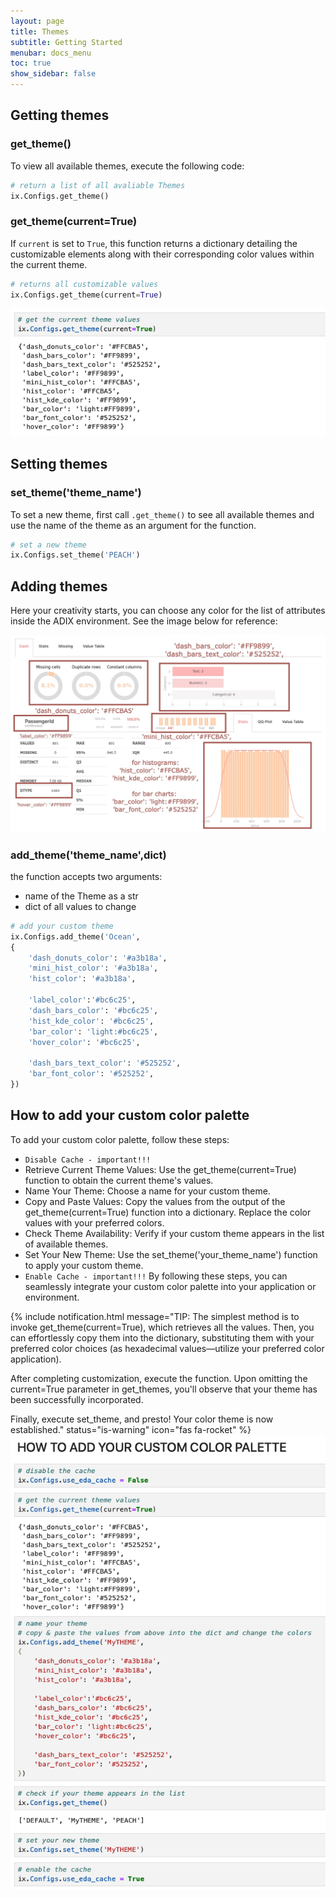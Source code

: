 ```yaml
---
layout: page
title: Themes
subtitle: Getting Started
menubar: docs_menu
toc: true
show_sidebar: false
---
```



## Getting themes

### get_theme()

To view all available themes, execute the following code:

```python
# return a list of all avaliable Themes
ix.Configs.get_theme()
```

### get_theme(current=True)

If `current` is set to `True`,  this function returns a dictionary detailing the customizable elements along with their corresponding color values within the current theme.

```python
# returns all customizable values
ix.Configs.get_theme(current=True)
```

![Atributes avaliable](/img/get_current_theme.png)

## Setting themes

### set_theme('theme_name')

To set a new theme, first call `.get_theme()` to see all available themes and use the name of the theme as an argument for the function.

```python
# set a new theme
ix.Configs.set_theme('PEACH')
```


## Adding themes

Here your creativity starts, you can choose any color for the list of attributes inside the ADIX environment. See the image below for reference:

![Atributes avaliable](/img/add_theme.jpg)

### add_theme('theme_name',dict)
the function accepts two arguments:
- name of the Theme as a str
- dict of all values to change






```python
# add your custom theme
ix.Configs.add_theme('Ocean',                  
{
    'dash_donuts_color': '#a3b18a',
    'mini_hist_color': '#a3b18a',
    'hist_color': '#a3b18a',

    'label_color':'#bc6c25',
    'dash_bars_color': '#bc6c25',
    'hist_kde_color': '#bc6c25',
    'bar_color': 'light:#bc6c25',
    'hover_color': '#bc6c25',

    'dash_bars_text_color': '#525252',
    'bar_font_color': '#525252',
})
```


## How to add your custom color palette

To add your custom color palette, follow these steps:

- `Disable Cache - important!!!`
- Retrieve Current Theme Values: Use the get_theme(current=True) function to obtain the current theme's values.
- Name Your Theme: Choose a name for your custom theme.
- Copy and Paste Values: Copy the values from the output of the get_theme(current=True) function into a dictionary. Replace the color values with your preferred colors.
- Check Theme Availability: Verify if your custom theme appears in the list of available themes.
- Set Your New Theme: Use the set_theme('your_theme_name') function to apply your custom theme.
- `Enable Cache - important!!!`
By following these steps, you can seamlessly integrate your custom color palette into your application or environment.

{% include notification.html
message="TIP:
The simplest method is to invoke get_theme(current=True), which retrieves all the values. Then, you can effortlessly copy them into the dictionary, substituting them with your preferred color choices (as hexadecimal values—utilize your preferred color application).

After completing customization, execute the function. Upon omitting the current=True parameter in get_themes, you'll observe that your theme has been successfully incorporated.

Finally, execute set_theme, and presto! Your color theme is now established."
status="is-warning"
icon="fas fa-rocket"
%}
![Atributes avaliable](/img/new_theme.png)

